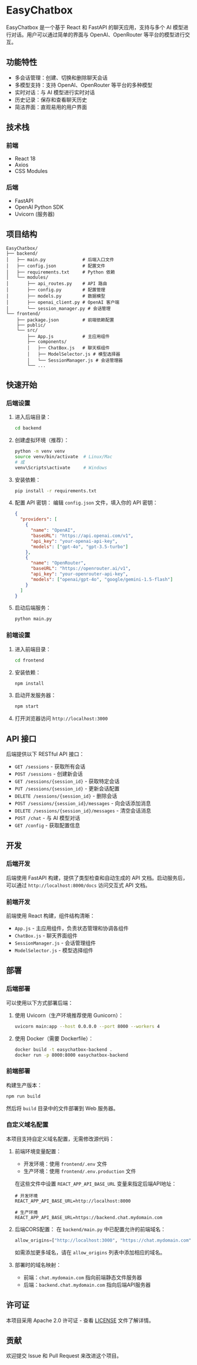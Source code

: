 # EasyChatbox

EasyChatbox 是一个基于 React 和 FastAPI 的聊天应用，支持与多个 AI 模型进行对话。用户可以通过简单的界面与 OpenAI、OpenRouter 等平台的模型进行交互。

## 功能特性

- 多会话管理：创建、切换和删除聊天会话
- 多模型支持：支持 OpenAI、OpenRouter 等平台的多种模型
- 实时对话：与 AI 模型进行实时对话
- 历史记录：保存和查看聊天历史
- 简洁界面：直观易用的用户界面

## 技术栈

### 前端
- React 18
- Axios
- CSS Modules

### 后端
- FastAPI
- OpenAI Python SDK
- Uvicorn (服务器)

## 项目结构

```
EasyChatbox/
├── backend/
│   ├── main.py              # 后端入口文件
│   ├── config.json          # 配置文件
│   ├── requirements.txt     # Python 依赖
│   └── modules/
│       ├── api_routes.py    # API 路由
│       ├── config.py        # 配置管理
│       ├── models.py        # 数据模型
│       ├── openai_client.py # OpenAI 客户端
│       └── session_manager.py # 会话管理
└── frontend/
    ├── package.json         # 前端依赖配置
    ├── public/
    └── src/
        ├── App.js           # 主应用组件
        ├── components/
        │   ├── ChatBox.js   # 聊天框组件
        │   ├── ModelSelector.js # 模型选择器
        │   └── SessionManager.js # 会话管理器
        └── ...
```

## 快速开始

### 后端设置

1. 进入后端目录：
   ```bash
   cd backend
   ```

2. 创建虚拟环境（推荐）：
   ```bash
   python -m venv venv
   source venv/bin/activate  # Linux/Mac
   # 或
   venv\Scripts\activate     # Windows
   ```

3. 安装依赖：
   ```bash
   pip install -r requirements.txt
   ```

4. 配置 API 密钥：
   编辑 `config.json` 文件，填入你的 API 密钥：
   ```json
   {
     "providers": [
       {
         "name": "OpenAI",
         "baseURL": "https://api.openai.com/v1",
         "api_key": "your-openai-api-key",
         "models": ["gpt-4o", "gpt-3.5-turbo"]
       },
       {
         "name": "OpenRouter",
         "baseURL": "https://openrouter.ai/v1",
         "api_key": "your-openrouter-api-key",
         "models": ["openai/gpt-4o", "google/gemini-1.5-flash"]
       }
     ]
   }
   ```

5. 启动后端服务：
   ```bash
   python main.py
   ```

### 前端设置

1. 进入前端目录：
   ```bash
   cd frontend
   ```

2. 安装依赖：
   ```bash
   npm install
   ```

3. 启动开发服务器：
   ```bash
   npm start
   ```

4. 打开浏览器访问 `http://localhost:3000`

## API 接口

后端提供以下 RESTful API 接口：

- `GET /sessions` - 获取所有会话
- `POST /sessions` - 创建新会话
- `GET /sessions/{session_id}` - 获取特定会话
- `PUT /sessions/{session_id}` - 更新会话配置
- `DELETE /sessions/{session_id}` - 删除会话
- `POST /sessions/{session_id}/messages` - 向会话添加消息
- `DELETE /sessions/{session_id}/messages` - 清空会话消息
- `POST /chat` - 与 AI 模型对话
- `GET /config` - 获取配置信息

## 开发

### 后端开发

后端使用 FastAPI 构建，提供了类型检查和自动生成的 API 文档。启动服务后，可以通过 `http://localhost:8000/docs` 访问交互式 API 文档。

### 前端开发

前端使用 React 构建，组件结构清晰：
- `App.js` - 主应用组件，负责状态管理和协调各组件
- `ChatBox.js` - 聊天界面组件
- `SessionManager.js` - 会话管理组件
- `ModelSelector.js` - 模型选择组件

## 部署

### 后端部署

可以使用以下方式部署后端：

1. 使用 Uvicorn（生产环境推荐使用 Gunicorn）：
   ```bash
   uvicorn main:app --host 0.0.0.0 --port 8000 --workers 4
   ```

2. 使用 Docker（需要 Dockerfile）：
   ```bash
   docker build -t easychatbox-backend .
   docker run -p 8000:8000 easychatbox-backend
   ```

### 前端部署

构建生产版本：
```bash
npm run build
```

然后将 `build` 目录中的文件部署到 Web 服务器。

### 自定义域名配置

本项目支持自定义域名配置，无需修改源代码：

1. 前端环境变量配置：
   - 开发环境：使用 `frontend/.env` 文件
   - 生产环境：使用 `frontend/.env.production` 文件
   
   在这些文件中设置 `REACT_APP_API_BASE_URL` 变量来指定后端API地址：
   ```env
   # 开发环境
   REACT_APP_API_BASE_URL=http://localhost:8000
   
   # 生产环境
   REACT_APP_API_BASE_URL=https://backend.chat.mydomain.com
   ```

2. 后端CORS配置：
   在 `backend/main.py` 中已配置允许的前端域名：
   ```python
   allow_origins=["http://localhost:3000", "https://chat.mydomain.com"]
   ```
   
   如需添加更多域名，请在 `allow_origins` 列表中添加相应的域名。

3. 部署时的域名映射：
   - 前端：`chat.mydomain.com` 指向前端静态文件服务器
   - 后端：`backend.chat.mydomain.com` 指向后端API服务器

## 许可证

本项目采用 Apache 2.0 许可证 - 查看 [LICENSE](LICENSE) 文件了解详情。

## 贡献

欢迎提交 Issue 和 Pull Request 来改进这个项目。
